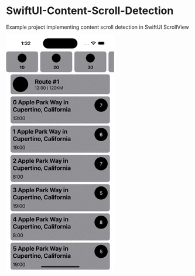 # SwiftUI-Content-Scroll-Detection
Example project implementing content scroll detection in SwiftUI ScrollView

![example](example.gif)
